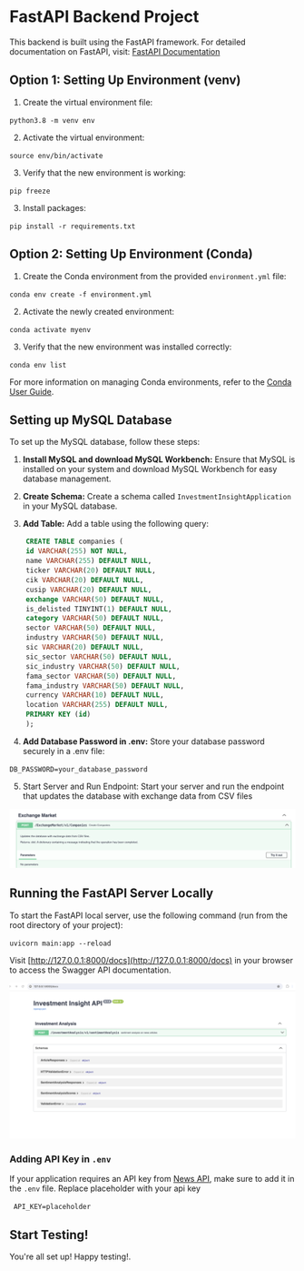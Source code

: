 # FastAPI Backend Project

This backend is built using the FastAPI framework.
For detailed documentation on FastAPI, visit: [FastAPI Documentation](https://fastapi.tiangolo.com/)

## Option 1: Setting Up Environment (venv)

1. Create the virtual environment file:

`python3.8 -m venv env`

2. Activate the virtual environment:

`source env/bin/activate`

3. Verify that the new environment is working:

`pip freeze`

3. Install packages:

`pip install -r requirements.txt`

## Option 2: Setting Up Environment (Conda)

1. Create the Conda environment from the provided `environment.yml` file:

`conda env create -f environment.yml`

2. Activate the newly created environment:

`conda activate myenv`

3. Verify that the new environment was installed correctly:

`conda env list`

For more information on managing Conda environments, refer to the [Conda User Guide](https://conda.io/projects/conda/en/latest/user-guide/tasks/manage-environments.html).

## Setting up MySQL Database

To set up the MySQL database, follow these steps:

1. **Install MySQL and download MySQL Workbench:** Ensure that MySQL is installed on your system and download MySQL Workbench for easy database management.

2. **Create Schema:** Create a schema called `InvestmentInsightApplication` in your MySQL database.

3. **Add Table:** Add a table using the following query:

```sql
    CREATE TABLE companies (
    id VARCHAR(255) NOT NULL,
    name VARCHAR(255) DEFAULT NULL,
    ticker VARCHAR(20) DEFAULT NULL,
    cik VARCHAR(20) DEFAULT NULL,
    cusip VARCHAR(20) DEFAULT NULL,
    exchange VARCHAR(50) DEFAULT NULL,
    is_delisted TINYINT(1) DEFAULT NULL,
    category VARCHAR(50) DEFAULT NULL,
    sector VARCHAR(50) DEFAULT NULL,
    industry VARCHAR(50) DEFAULT NULL,
    sic VARCHAR(20) DEFAULT NULL,
    sic_sector VARCHAR(50) DEFAULT NULL,
    sic_industry VARCHAR(50) DEFAULT NULL,
    fama_sector VARCHAR(50) DEFAULT NULL,
    fama_industry VARCHAR(50) DEFAULT NULL,
    currency VARCHAR(10) DEFAULT NULL,
    location VARCHAR(255) DEFAULT NULL,
    PRIMARY KEY (id)
    );
```

4. **Add Database Password in .env:** Store your database password securely in a .env file:

`DB_PASSWORD=your_database_password`

5. Start Server and Run Endpoint: Start your server and run the endpoint that updates the database with exchange data from CSV files

![API endpoint to create companies](images/create_companies.png)

## Running the FastAPI Server Locally

To start the FastAPI local server, use the following command (run from the root directory of your project):

`uvicorn main:app --reload`

Visit [http://127.0.0.1:8000/docs](http://127.0.0.1:8000/docs) in your browser to access the Swagger API documentation.

![Swagger API Documentation](images/investment_insight_api.png)

### Adding API Key in `.env`

If your application requires an API key from [News API](https://newsapi.org/), make sure to add it in the `.env` file. Replace placeholder with your api key

` API_KEY=placeholder`

## Start Testing!

You're all set up! Happy testing!.
